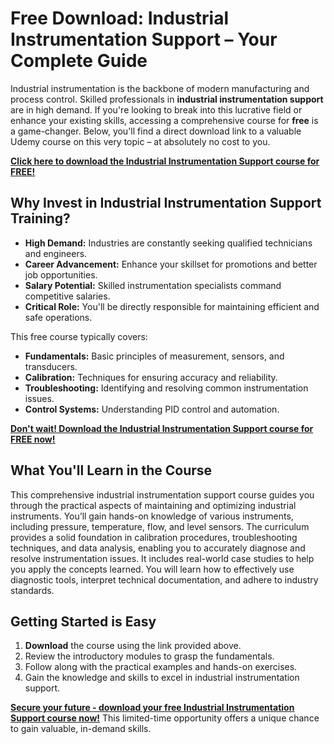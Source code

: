 # Free Download: Industrial Instrumentation Support – Your Complete Guide

Industrial instrumentation is the backbone of modern manufacturing and process control. Skilled professionals in **industrial instrumentation support** are in high demand. If you're looking to break into this lucrative field or enhance your existing skills, accessing a comprehensive course for **free** is a game-changer. Below, you'll find a direct download link to a valuable Udemy course on this very topic – at absolutely no cost to you.

[**Click here to download the Industrial Instrumentation Support course for FREE!**](https://udemywork.com/industrial-instrumentation-support)

## Why Invest in Industrial Instrumentation Support Training?

*   **High Demand:** Industries are constantly seeking qualified technicians and engineers.
*   **Career Advancement:** Enhance your skillset for promotions and better job opportunities.
*   **Salary Potential:** Skilled instrumentation specialists command competitive salaries.
*   **Critical Role:** You'll be directly responsible for maintaining efficient and safe operations.

This free course typically covers:

*   **Fundamentals:** Basic principles of measurement, sensors, and transducers.
*   **Calibration:** Techniques for ensuring accuracy and reliability.
*   **Troubleshooting:** Identifying and resolving common instrumentation issues.
*   **Control Systems:** Understanding PID control and automation.

[**Don't wait! Download the Industrial Instrumentation Support course for FREE now!**](https://udemywork.com/industrial-instrumentation-support)

## What You'll Learn in the Course

This comprehensive industrial instrumentation support course guides you through the practical aspects of maintaining and optimizing industrial instruments. You’ll gain hands-on knowledge of various instruments, including pressure, temperature, flow, and level sensors. The curriculum provides a solid foundation in calibration procedures, troubleshooting techniques, and data analysis, enabling you to accurately diagnose and resolve instrumentation issues. It includes real-world case studies to help you apply the concepts learned. You will learn how to effectively use diagnostic tools, interpret technical documentation, and adhere to industry standards.

## Getting Started is Easy

1.  **Download** the course using the link provided above.
2.  Review the introductory modules to grasp the fundamentals.
3.  Follow along with the practical examples and hands-on exercises.
4.  Gain the knowledge and skills to excel in industrial instrumentation support.

**[Secure your future - download your free Industrial Instrumentation Support course now!](https://udemywork.com/industrial-instrumentation-support)** This limited-time opportunity offers a unique chance to gain valuable, in-demand skills.
